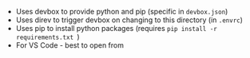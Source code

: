 

* Uses devbox to provide python and pip (specific in `devbox.json`)
* Uses direv to trigger devbox on changing to this directory (in `.envrc`)
* Uses pip to install python packages (requires `pip install -r requirements.txt `)
* For VS Code - best to open from
